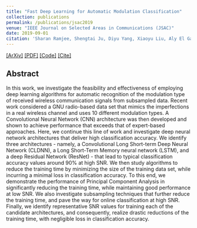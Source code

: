 ```yaml
---
title: "Fast Deep Learning for Automatic Modulation Classification"
collection: publications
permalink: /publications/jsac2019
venue: "IEEE Journal on Selected Areas in Communications (JSAC)"
date: 2019-09-01
citation: 'Sharan Ramjee, Shengtai Ju, Diyu Yang, Xiaoyu Liu, Aly El Gamal, Yonina C. Eldar. “Fast Deep Learning for Automatic Modulation Classification”. IEEE Journal on Selected Areas in Communications (JSAC), 2019'
---  
```

[[ArXiv]](https://arxiv.org/abs/1901.05850)
[[PDF]](https://sharanramjee.github.io/files/1901.05850.pdf)
[[Code]](https://github.com/dl4amc/source)
[[Cite]](https://scholar.googleusercontent.com/scholar.bib?q=info:_eXCgQPyV1oJ:scholar.google.com/&output=citation&scisdr=CgVBXfELEOvukc_tTcU:AAGBfm0AAAAAXRPoVcXw3itYqzVvutq3e89F9iOnb1ZY&scisig=AAGBfm0AAAAAXRPoVfyrzt2HR1JFMxzuTrp5mdwq15yD&scisf=4&ct=citation&cd=-1&hl=en)

## Abstract
In this work, we investigate the feasibility and effectiveness of employing deep learning algorithms for automatic recognition of the modulation type of received wireless communication signals from subsampled data. Recent work considered a GNU radio-based data set that mimics the imperfections in a real wireless channel and uses 10 different modulation types. A Convolutional Neural Network (CNN) architecture was then developed and shown to achieve performance that exceeds that of expert-based approaches. Here, we continue this line of work and investigate deep neural network architectures that deliver high classification accuracy. We identify three architectures - namely, a Convolutional Long Short-term Deep Neural Network (CLDNN), a Long Short-Term Memory neural network (LSTM), and a deep Residual Network (ResNet) - that lead to typical classification accuracy values around 90% at high SNR. We then study algorithms to reduce the training time by minimizing the size of the training data set, while incurring a minimal loss in classification accuracy. To this end, we demonstrate the performance of Principal Component Analysis in significantly reducing the training time, while maintaining good performance at low SNR. We also investigate subsampling techniques that further reduce the training time, and pave the way for online classification at high SNR. Finally, we identify representative SNR values for training each of the candidate architectures, and consequently, realize drastic reductions of the training time, with negligible loss in classification accuracy.
